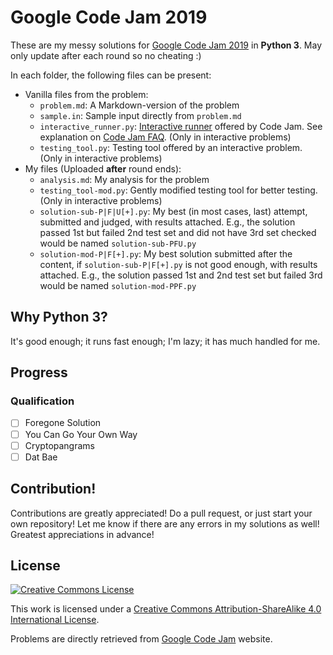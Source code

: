 # Google Code Jam 2019
These are my messy solutions for [Google Code Jam 2019](https://codingcompetitions.withgoogle.com/codejam/schedule) in **Python 3**. May only update after each round so no cheating :)

In each folder, the following files can be present:
* Vanilla files from the problem:
  * `problem.md`: A Markdown-version of the problem
  * `sample.in`: Sample input directly from `problem.md`
  * `interactive_runner.py`: [Interactive runner](https://storage.googleapis.com/coding-competitions.appspot.com/interactive_runner.py) offered by Code Jam. See explanation on [Code Jam FAQ](https://codingcompetitions.withgoogle.com/codejam/faq). (Only in interactive problems)
  * `testing_tool.py`: Testing tool offered by an interactive problem. (Only in interactive problems)
* My files (Uploaded **after** round ends):
  * `analysis.md`: My analysis for the problem
  * `testing_tool-mod.py`: Gently modified testing tool for better testing. (Only in interactive problems)
  * `solution-sub-P|F|U[+].py`: My best (in most cases, last) attempt, submitted and judged, with results attached. E.g., the solution passed 1st but failed 2nd test set and did not have 3rd set checked would be named `solution-sub-PFU.py`
  * `solution-mod-P|F[+].py`: My best solution submitted after the content, if `solution-sub-P|F[+].py` is not good enough, with results attached. E.g., the solution passed 1st and 2nd test set but failed 3rd would be named `solution-mod-PPF.py`

## Why Python 3?
It's good enough; it runs fast enough; I'm lazy; it has much handled for me.

## Progress

### Qualification
- [ ] Foregone Solution
- [ ] You Can Go Your Own Way
- [ ] Cryptopangrams
- [ ] Dat Bae

<!-- ### 1A
- [ ] -->

## Contribution!
Contributions are greatly appreciated! Do a pull request, or just start your own repository! Let me know if there are any errors in my solutions as well! Greatest appreciations in advance!

## License
[![Creative Commons License](https://i.creativecommons.org/l/by-sa/4.0/88x31.png)](http://creativecommons.org/licenses/by-sa/4.0/)

This work is licensed under a [Creative Commons Attribution-ShareAlike 4.0 International License](http://creativecommons.org/licenses/by-sa/4.0/).

Problems are directly retrieved from [Google Code Jam](https://codingcompetitions.withgoogle.com/codejam) website.
